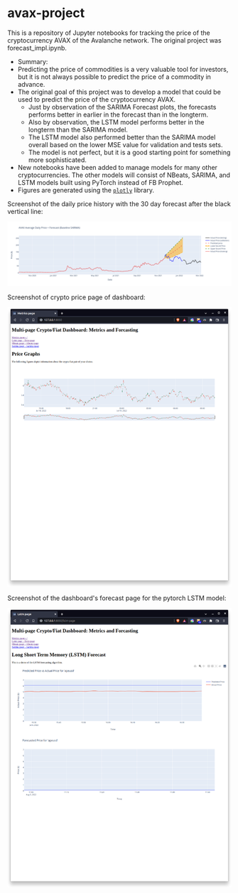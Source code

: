 # avax-project

This is a repository of Jupyter notebooks for tracking the price of the cryptocurrency AVAX of the Avalanche network. The original project was forecast_impl.ipynb.

- Summary:
 - Predicting the price of commodities is a very valuable tool for investors, but it is not always possible to predict the price of a commodity in advance.
  - The original goal of this project was to develop a model that could be used to predict the price of the cryptocurrency AVAX. 
    - Just by observation of the SARIMA Forecast plots, the forecasts performs better in earlier in the forecast than in the longterm.
    - Also by observation, the LSTM model performs better in the longterm than the SARIMA model.
    - The LSTM model also performed better than the SARIMA model overall based on the lower MSE value for validation and tests sets.
    - The model is not perfect, but it is a good starting point for something more sophisticated.
  - New notebooks have been added to manage models for many other cryptocurrencies. The other models will consist of NBeats, SARIMA, and LSTM models built using PyTorch instead of FB Prophet.
  - Figures are generated using the [`plotly`](https://plot.ly/) library.

Screenshot of the daily price history with the 30 day forecast after the black vertical line:

![screenshot](avax_plot_fcst.png)

Screenshot of crypto price page of dashboard:

![screenshot](metrics.png)

Screenshot of the dashboard's forecast page for the pytorch LSTM model:

![Screenshot](lstm_forecast.png)
